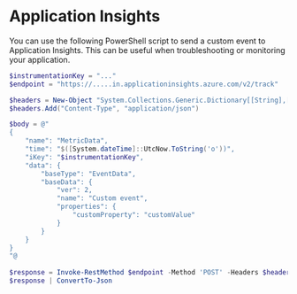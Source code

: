 # Application Insights

You can use the following PowerShell script to send a custom event to Application Insights. This can be useful when troubleshooting or monitoring your application.

```powershell
$instrumentationKey = "..."
$endpoint = "https://.....in.applicationinsights.azure.com/v2/track"

$headers = New-Object "System.Collections.Generic.Dictionary[[String],[String]]"
$headers.Add("Content-Type", "application/json")

$body = @"
{
    "name": "MetricData",
    "time": "$([System.dateTime]::UtcNow.ToString('o'))",
    "iKey": "$instrumentationKey",
    "data": {
        "baseType": "EventData",
        "baseData": {
            "ver": 2,
            "name": "Custom event",
            "properties": {
                "customProperty": "customValue"
            }
        }
    }
}
"@
 
$response = Invoke-RestMethod $endpoint -Method 'POST' -Headers $headers -Body $body
$response | ConvertTo-Json
```
